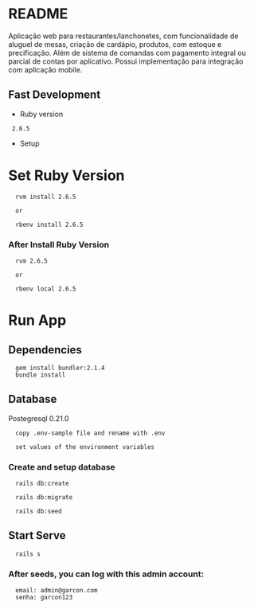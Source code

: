 # README

Aplicação web para restaurantes/lanchonetes, com funcionalidade de aluguel de mesas, criação de cardápio, produtos, com estoque e precificação. Além de sistema de comandas com pagamento integral ou parcial de contas por aplicativo. 
Possui implementação para integração com aplicação mobile. 

## Fast Development

* Ruby version

```
 2.6.5
```

* Setup

# Set Ruby Version

```
  rvm install 2.6.5

  or

  rbenv install 2.6.5
```

### After Install Ruby Version

```
  rvm 2.6.5
  
  or

  rbenv local 2.6.5
```

# Run App

## Dependencies

```
  gem install bundler:2.1.4
  bundle install
```

## Database
  Postegresql 0.21.0 

```
  copy .env-sample file and rename with .env
```

```
  set values of the environment variables
```

### Create and setup database

```
  rails db:create
  
  rails db:migrate

  rails db:seed
```

## Start Serve

```
  rails s
```

### After seeds, you can log with this admin account: 

```
  email: admin@garcon.com
  senha: garcon123
```

